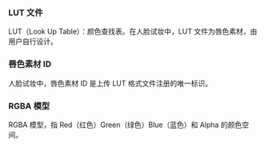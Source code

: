 ﻿### LUT 文件
LUT（Look Up Table）：颜色查找表。在人脸试妆中，LUT 文件为唇色素材，由用户自行设计。

### 唇色素材 ID
人脸试妆中，唇色素材 ID 是上传  LUT  格式文件注册的唯一标识。

### RGBA 模型
RGBA 模型，指 Red（红色）Green（绿色）Blue（蓝色）和 Alpha 的颜色空间。





